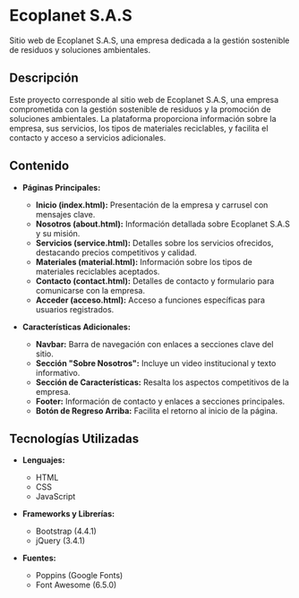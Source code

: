 # Ecoplanet S.A.S

Sitio web de Ecoplanet S.A.S, una empresa dedicada a la gestión sostenible de residuos y soluciones ambientales.

## Descripción

Este proyecto corresponde al sitio web de Ecoplanet S.A.S, una empresa comprometida con la gestión sostenible de residuos y la promoción de soluciones ambientales. La plataforma proporciona información sobre la empresa, sus servicios, los tipos de materiales reciclables, y facilita el contacto y acceso a servicios adicionales.

## Contenido

- **Páginas Principales:**
  - **Inicio (index.html):** Presentación de la empresa y carrusel con mensajes clave.
  - **Nosotros (about.html):** Información detallada sobre Ecoplanet S.A.S y su misión.
  - **Servicios (service.html):** Detalles sobre los servicios ofrecidos, destacando precios competitivos y calidad.
  - **Materiales (material.html):** Información sobre los tipos de materiales reciclables aceptados.
  - **Contacto (contact.html):** Detalles de contacto y formulario para comunicarse con la empresa.
  - **Acceder (acceso.html):** Acceso a funciones específicas para usuarios registrados.

- **Características Adicionales:**
  - **Navbar:** Barra de navegación con enlaces a secciones clave del sitio.
  - **Sección "Sobre Nosotros":** Incluye un video institucional y texto informativo.
  - **Sección de Características:** Resalta los aspectos competitivos de la empresa.
  - **Footer:** Información de contacto y enlaces a secciones principales.
  - **Botón de Regreso Arriba:** Facilita el retorno al inicio de la página.

## Tecnologías Utilizadas

- **Lenguajes:**
  - HTML
  - CSS
  - JavaScript

- **Frameworks y Librerías:**
  - Bootstrap (4.4.1)
  - jQuery (3.4.1)

- **Fuentes:**
  - Poppins (Google Fonts)
  - Font Awesome (6.5.0)